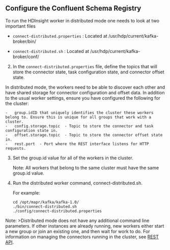 ## Configure the Confluent Schema Registry

To run the HDInsight worker in distributed mode one needs to look at two important files 

- `connect-distributed.properties` : Located at /usr/hdp/current/kafka-broker/bin/

- `connect-distributed.sh` : Located at /usr/hdp/current/kafka-broker/conf/


2.  In the  `connect-distributed.properties`  file, define the topics that will store the connector state, task configuration state, and connector offset state.

   In distributed mode, the workers need to be able to discover each other and have shared storage for connector configuration and offset data. In addition to the usual worker settings, ensure you have configured the following for the cluster:
    
    -   group.idID that uniquely identifies the cluster these workers belong to. Ensure this is unique for all groups that work with a cluster.
    -   config.storage.topic  - Topic to store the connector and task configuration state in.
    -   offset.storage.topic  - Topic to store the connector offset state in. 
    -   rest.port  - Port where the REST interface listens for HTTP requests. 






3.  Set the group.id value for all of the workers in the cluster.
    
    Note:  All workers that belong to the same cluster must have the same group.id value.
    
4.  Run the distributed worker command, connect-distributed.sh.
    
    For example:
    
    ```
    cd /opt/mapr/kafka/kafka-1.0/
    ./bin/connect-distributed.sh 
    ./config/connect-distributed.properties
    ```
    

Note:  >Distributed mode does not have any additional command line parameters. If other instances are already running, new workers either start a new group or join an existing one, and then wait for work to do. For information on managing the connectors running in the cluster, see  [REST API](https://mapr.com/docs/60/Kafka/Connect-rest-api.html "The Kafka Connect REST API for MapR-ES manages connectors.").
<!--stackedit_data:
eyJoaXN0b3J5IjpbLTIwNTgwNTExNzUsMTgyMzE4MDcxNiwtMT
A3NDM1MjM1NywtMTU3MTA5MTcxOV19
-->